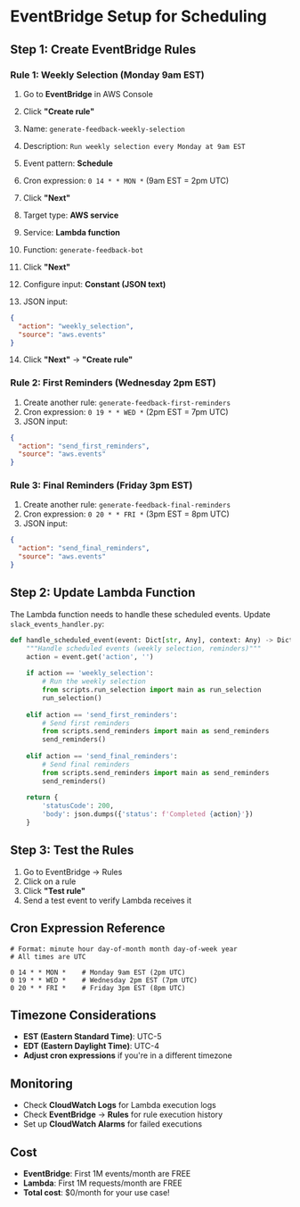 # EventBridge Setup for Scheduling

## Step 1: Create EventBridge Rules

### Rule 1: Weekly Selection (Monday 9am EST)

1. Go to **EventBridge** in AWS Console
2. Click **"Create rule"**
3. Name: `generate-feedback-weekly-selection`
4. Description: `Run weekly selection every Monday at 9am EST`
5. Event pattern: **Schedule**
6. Cron expression: `0 14 * * MON *` (9am EST = 2pm UTC)
7. Click **"Next"**

8. Target type: **AWS service**
9. Service: **Lambda function**
10. Function: `generate-feedback-bot`
11. Click **"Next"**

12. Configure input: **Constant (JSON text)**
13. JSON input:
```json
{
  "action": "weekly_selection",
  "source": "aws.events"
}
```
14. Click **"Next"** → **"Create rule"**

### Rule 2: First Reminders (Wednesday 2pm EST)

1. Create another rule: `generate-feedback-first-reminders`
2. Cron expression: `0 19 * * WED *` (2pm EST = 7pm UTC)
3. JSON input:
```json
{
  "action": "send_first_reminders", 
  "source": "aws.events"
}
```

### Rule 3: Final Reminders (Friday 3pm EST)

1. Create another rule: `generate-feedback-final-reminders`
2. Cron expression: `0 20 * * FRI *` (3pm EST = 8pm UTC)
3. JSON input:
```json
{
  "action": "send_final_reminders",
  "source": "aws.events"
}
```

## Step 2: Update Lambda Function

The Lambda function needs to handle these scheduled events. Update `slack_events_handler.py`:

```python
def handle_scheduled_event(event: Dict[str, Any], context: Any) -> Dict[str, Any]:
    """Handle scheduled events (weekly selection, reminders)"""
    action = event.get('action', '')
    
    if action == 'weekly_selection':
        # Run the weekly selection
        from scripts.run_selection import main as run_selection
        run_selection()
        
    elif action == 'send_first_reminders':
        # Send first reminders
        from scripts.send_reminders import main as send_reminders
        send_reminders()
        
    elif action == 'send_final_reminders':
        # Send final reminders
        from scripts.send_reminders import main as send_reminders
        send_reminders()
    
    return {
        'statusCode': 200,
        'body': json.dumps({'status': f'Completed {action}'})
    }
```

## Step 3: Test the Rules

1. Go to EventBridge → Rules
2. Click on a rule
3. Click **"Test rule"**
4. Send a test event to verify Lambda receives it

## Cron Expression Reference

```
# Format: minute hour day-of-month month day-of-week year
# All times are UTC

0 14 * * MON *    # Monday 9am EST (2pm UTC)
0 19 * * WED *    # Wednesday 2pm EST (7pm UTC)  
0 20 * * FRI *    # Friday 3pm EST (8pm UTC)
```

## Timezone Considerations

- **EST (Eastern Standard Time)**: UTC-5
- **EDT (Eastern Daylight Time)**: UTC-4
- **Adjust cron expressions** if you're in a different timezone

## Monitoring

- Check **CloudWatch Logs** for Lambda execution logs
- Check **EventBridge** → **Rules** for rule execution history
- Set up **CloudWatch Alarms** for failed executions

## Cost

- **EventBridge**: First 1M events/month are FREE
- **Lambda**: First 1M requests/month are FREE
- **Total cost**: $0/month for your use case!
